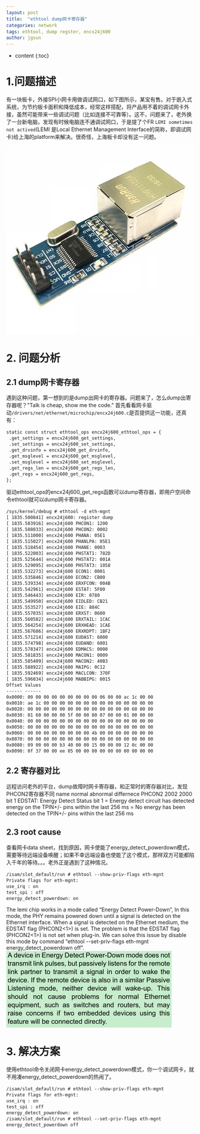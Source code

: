 ```yaml
---
layout: post
title:  "ethtool dump网卡寄存器"
categories: network
tags: ethtool, dump regster, encx24j600
author: jgsun
---
```



* content
{:toc}

# 1.问题描述
有一块板卡，外接SPI小网卡用做调试网口，如下图所示，某宝有售。对于嵌入式系统，为节约板卡面积和降低成本，经常这样搭配，将产品用不着的调试网卡外接，虽然可能带来一些调试问题（比如连接不可靠等）。这不，问题来了，老外换了一台新电脑，发现有时候电脑连不通调试网口，于是提了个FR `LEMI sometimes not actived`(LEMI 是Local Ethernet Management Interface的简称，即调试网卡)给上海的platform来解决。很奇怪，上海板卡却没有这一问题。











![image](/images/posts/network/ethtool-dump-regs/netcard.jpg)

# 2. 问题分析
## 2.1 dump网卡寄存器
遇到这种问题，第一想到的是dump出网卡的寄存器。问题来了，怎么dump出寄存器呢？"Talk is cheap, show me the code." 
首先看看网卡驱动`/drivers/net/ethernet/microchip/encx24j600.c`是否提供这一功能，还真有：
```
static const struct ethtool_ops encx24j600_ethtool_ops = {
 .get_settings = encx24j600_get_settings,
 .set_settings = encx24j600_set_settings,
 .get_drvinfo = encx24j600_get_drvinfo,
 .get_msglevel = encx24j600_get_msglevel,
 .set_msglevel = encx24j600_set_msglevel,
 .get_regs_len = encx24j600_get_regs_len,
 .get_regs = encx24j600_get_regs,
};
```
驱动ethtool_ops的encx24j600_get_regs函数可以dump寄存器，即用户空间命令ethtool就可以dump网卡寄存器。
```
/sys/kernel/debug # ethtool -d eth-mgnt
[ 1835.500841] encx24j600: register dump
[ 1835.503916] encx24j600 PHCON1: 1200
[ 1835.508033] encx24j600 PHCON2: 0002
[ 1835.511000] encx24j600 PHANA: 05E1
[ 1835.515027] encx24j600 PHANLPA: 05E1
[ 1835.518454] encx24j600 PHANE: 0003
[ 1835.522003] encx24j600 PHSTAT1: 782D
[ 1835.525644] encx24j600 PHSTAT2: 001A
[ 1835.529095] encx24j600 PHSTAT3: 1058
[ 1835.532273] encx24j600 ECON1: 0001
[ 1835.535846] encx24j600 ECON2: CB00
[ 1835.539334] encx24j600 ERXFCON: 004B
[ 1835.542961] encx24j600 ESTAT: 5F00
[ 1835.546443] encx24j600 EIR: 0780
[ 1835.549950] encx24j600 EIDLED: CB21
[ 1835.553527] encx24j600 EIE: 884C
[ 1835.557035] encx24j600 ERXST: 0600
[ 1835.560582] encx24j600 ERXTAIL: 1CAC
[ 1835.564254] encx24j600 ERXHEAD: 1CAE
[ 1835.567686] encx24j600 ERXRDPT: 1BF2
[ 1835.571214] encx24j600 EUDAST: 6000
[ 1835.574798] encx24j600 EUDAND: 6001
[ 1835.578347] encx24j600 EDMACS: 0000
[ 1835.581835] encx24j600 MACON1: 0009
[ 1835.585409] encx24j600 MACON2: 40B3
[ 1835.588922] encx24j600 MAIPG: 0C12
[ 1835.592469] encx24j600 MACLCON: 370F
[ 1835.596034] encx24j600 MABBIPG: 0015
Offset Values
------ ------
0x0000: 00 00 00 00 00 00 00 00 00 06 00 00 ac 1c 00 00 
0x0010: ae 1c 00 00 00 00 00 00 00 00 00 00 00 00 00 00 
0x0020: 00 00 00 00 00 00 00 00 00 00 00 00 00 60 00 00 
0x0030: 01 60 00 00 00 5f 00 00 80 07 00 00 01 00 00 00 
0x0040: 00 00 00 00 00 00 00 00 00 00 00 00 00 00 00 00 
0x0050: 00 00 00 00 00 00 00 00 00 00 00 00 00 00 00 00 
0x0060: 00 00 00 00 00 00 00 00 4b 00 00 00 00 00 00 00 
0x0070: 00 00 00 00 00 00 00 00 00 00 00 00 00 00 00 00 
0x0080: 09 00 00 00 b3 40 00 00 15 00 00 00 12 0c 00 00 
0x0090: 0f 37 00 00 ee 05 00 00 00 00 00 00 00 00 00 00
```
## 2.2 寄存器对比
远程访问老外的平台，dump故障时网卡寄存器，和正常时的寄存器对比，发现PHCON2寄存器不同
name	normal	abnormal	differnece
PHCON2	2002	2000	bit 1 EDSTAT: Energy Detect Status bit
1 = Energy detect circuit has detected energy on the TPIN+/- pins within the last 256 ms
 = No energy has been detected on the TPIN+/- pins within the last 256 ms

## 2.3 root cause
查看网卡data sheet，找到原因，网卡使能了energy_detect_powerdown模式，需要等待远端设备唤醒；如果不幸远端设备也使能了这个模式，那样双方可能都陷入千年的等待。。。老外正是遇到了这种情况。
```
/isam/slot_default/run # ethtool --show-priv-flags eth-mgnt
Private flags for eth-mgnt:
use_irq : on
test_spi : off
energy_detect_powerdown: on
```
The lemi chip works in a mode called “Energy Detect Power-Down”, In this mode, the PHY remains powered down until a signal is detected on the Ethernet interface. When a signal is detected on the Ethernet medium, the EDSTAT flag (PHCON2<1>) is set. The problem is that the EDSTAT flag (PHCON2<1>) is not set when plug-in. 
We can solve this issue by disable this mode by command “ethtool --set-priv-flags eth-mgnt energy_detect_powerdown off”.
![image](/images/posts/network/ethtool-dump-regs/datasheet.png)
 


# 3. 解决方案
使用ethtool命令关闭网卡energy_detect_powerdown模式，你一个调试网卡，就不用凑energy_detect_powerdown的热闹了。
```
/isam/slot_default/run # ethtool --show-priv-flags eth-mgnt
Private flags for eth-mgnt:
use_irq : on
test_spi : off
energy_detect_powerdown: on
/isam/slot_default/run # ethtool --set-priv-flags eth-mgnt energy_detect_powerdown off
```